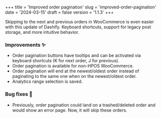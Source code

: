 +++
title = 'Improved order pagination'
slug = 'improved-order-pagination'
date = '2024-03-15'
draft = false
version = '1.1.3'
+++

Skipping to the next and previous orders in WooCommerce is even easier with this update of Dashify. Keyboard shortcuts, support for legacy post storage, and more intuitive behavior.

### Improvements ✨

- Order pagination buttons have tooltips and can be activated via keyboard shortcuts (K for next order, J for previous).
- Order pagination is available for non-HPOS WooCommerce.
- Order pagination will end at the newest/oldest order instead of paginating to the same one when on the newest/oldest order.
- Analytics range selection is saved.

### Bug fixes 🐞

- Previously, order pagination could land on a trashed/deleted order and would show an error page. Now, it will skip these orders.

